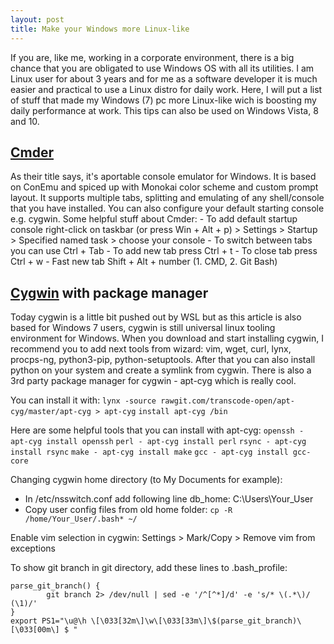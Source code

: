 ```yaml
---
layout: post
title: Make your Windows more Linux-like
---
```


If you are, like me, working in a corporate environment, there is a big chance that you are obligated to use Windows OS with all its utilities. I am Linux user for about 3 years and for me as a software developer
it is much easier and practical to use a Linux distro for daily work. Here, I will put a list of stuff that made my Windows (7) pc more Linux-like wich is boosting my daily performance at work. This tips can also
be used on Windows Vista, 8 and 10.


## [Cmder](http://cmder.net)

As their title says, it's aportable console emulator for Windows. It is based on ConEmu and spiced up with Monokai color scheme and custom prompt layout. It supports multiple tabs, splitting and emulating of any 
shell/console that you have installed. You can also configure your default starting console e.g. cygwin. 
Some helpful stuff about Cmder:
    - To add default startup console right-click on taskbar (or press Win + Alt + p) > Settings > Startup > Specified named task > choose your console
    - To switch between tabs you can use Ctrl + Tab
    - To add new tab press Ctrl + t
    - To close tab press Ctrl + w
    - Fast new tab Shift + Alt + number (1. CMD, 2. Git Bash)


## [Cygwin](https://www.cygwin.com) with package manager

Today cygwin is a little bit pushed out by WSL but as this article is also based for Windows 7 users, cygwin is still universal linux tooling environment for Windows.
When you download and start installing cygwin, I recommend you to add next tools from wizard: vim, wget, curl, lynx, procps-ng, python3-pip, python-setuptools.
After that you can also install python on your system and create a symlink from cygwin.
There is also a 3rd party package manager for cygwin - apt-cyg which is really cool.

You can install it with: 
        `lynx -source rawgit.com/transcode-open/apt-cyg/master/apt-cyg > apt-cyg`
        `install apt-cyg /bin`

Here are some helpful tools that you can install with apt-cyg:
    `openssh - apt-cyg install openssh`
    `perl - apt-cyg install perl`
    `rsync - apt-cyg install rsync`
    `make - apt-cyg install make`
    `gcc - apt-cyg install gcc-core`

Changing cygwin home directory (to My Documents for example):
- In /etc/nsswitch.conf add following line db_home: C:\Users\Your_User
- Copy user config files from old home folder: `cp -R /home/Your_User/.bash* ~/`

Enable vim selection in cygwin: Settings > Mark/Copy > Remove vim from exceptions

To show git branch in git directory, add these lines to .bash_profile:
```        
parse_git_branch() {
        git branch 2> /dev/null | sed -e '/^[^*]/d' -e 's/* \(.*\)/ (\1)/'
}
export PS1="\u@\h \[\033[32m\]\w\[\033[33m\]\$(parse_git_branch)\[\033[00m\] $ "
```
